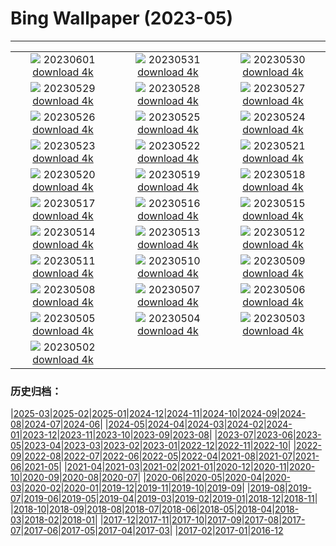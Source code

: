 # Bing Wallpaper (2023-05)
**************
| | | |
|:-:|:-:|:-:|
| ![](https://www.bing.com/th?id=OHR.ReefAwareness_IT-IT7365437503_1920x1080.jpg) 20230601 [download 4k](https://www.bing.com/th?id=OHR.ReefAwareness_IT-IT7365437503_UHD.jpg) | ![](https://www.bing.com/th?id=OHR.WorldOtterDay_IT-IT6594215443_1920x1080.jpg) 20230531 [download 4k](https://www.bing.com/th?id=OHR.WorldOtterDay_IT-IT6594215443_UHD.jpg) | ![](https://www.bing.com/th?id=OHR.HiddenBeach_IT-IT5182417860_1920x1080.jpg) 20230530 [download 4k](https://www.bing.com/th?id=OHR.HiddenBeach_IT-IT5182417860_UHD.jpg) |
| ![](https://www.bing.com/th?id=OHR.Antilles_IT-IT7910228854_1920x1080.jpg) 20230529 [download 4k](https://www.bing.com/th?id=OHR.Antilles_IT-IT7910228854_UHD.jpg) | ![](https://www.bing.com/th?id=OHR.TegallalangTerrace_IT-IT1569351575_1920x1080.jpg) 20230528 [download 4k](https://www.bing.com/th?id=OHR.TegallalangTerrace_IT-IT1569351575_UHD.jpg) | ![](https://www.bing.com/th?id=OHR.AloeDichotomum_IT-IT2593431941_1920x1080.jpg) 20230527 [download 4k](https://www.bing.com/th?id=OHR.AloeDichotomum_IT-IT2593431941_UHD.jpg) |
| ![](https://www.bing.com/th?id=OHR.ItalyCinqueTerre_IT-IT2256387382_1920x1080.jpg) 20230526 [download 4k](https://www.bing.com/th?id=OHR.ItalyCinqueTerre_IT-IT2256387382_UHD.jpg) | ![](https://www.bing.com/th?id=OHR.OrvietoWell_IT-IT7164285597_1920x1080.jpg) 20230525 [download 4k](https://www.bing.com/th?id=OHR.OrvietoWell_IT-IT7164285597_UHD.jpg) | ![](https://www.bing.com/th?id=OHR.OldFortress_IT-IT2107671514_1920x1080.jpg) 20230524 [download 4k](https://www.bing.com/th?id=OHR.OldFortress_IT-IT2107671514_UHD.jpg) |
| ![](https://www.bing.com/th?id=OHR.WesternBoxTurtle_IT-IT1413333123_1920x1080.jpg) 20230523 [download 4k](https://www.bing.com/th?id=OHR.WesternBoxTurtle_IT-IT1413333123_UHD.jpg) | ![](https://www.bing.com/th?id=OHR.BiodiverseCostaRica_IT-IT0869035242_1920x1080.jpg) 20230522 [download 4k](https://www.bing.com/th?id=OHR.BiodiverseCostaRica_IT-IT0869035242_UHD.jpg) | ![](https://www.bing.com/th?id=OHR.PontdArcole_IT-IT0136817375_1920x1080.jpg) 20230521 [download 4k](https://www.bing.com/th?id=OHR.PontdArcole_IT-IT0136817375_UHD.jpg) |
| ![](https://www.bing.com/th?id=OHR.EuropeanHoneybee_IT-IT9793007364_1920x1080.jpg) 20230520 [download 4k](https://www.bing.com/th?id=OHR.EuropeanHoneybee_IT-IT9793007364_UHD.jpg) | ![](https://www.bing.com/th?id=OHR.SumatranRhino_IT-IT9282232501_1920x1080.jpg) 20230519 [download 4k](https://www.bing.com/th?id=OHR.SumatranRhino_IT-IT9282232501_UHD.jpg) | ![](https://www.bing.com/th?id=OHR.MuseoSoumaya_IT-IT1686511851_1920x1080.jpg) 20230518 [download 4k](https://www.bing.com/th?id=OHR.MuseoSoumaya_IT-IT1686511851_UHD.jpg) |
| ![](https://www.bing.com/th?id=OHR.CormorantBridge_IT-IT8917929906_1920x1080.jpg) 20230517 [download 4k](https://www.bing.com/th?id=OHR.CormorantBridge_IT-IT8917929906_UHD.jpg) | ![](https://www.bing.com/th?id=OHR.AmericanWetlands_IT-IT8776833543_1920x1080.jpg) 20230516 [download 4k](https://www.bing.com/th?id=OHR.AmericanWetlands_IT-IT8776833543_UHD.jpg) | ![](https://www.bing.com/th?id=OHR.MorroJable_IT-IT8361270560_1920x1080.jpg) 20230515 [download 4k](https://www.bing.com/th?id=OHR.MorroJable_IT-IT8361270560_UHD.jpg) |
| ![](https://www.bing.com/th?id=OHR.OdocoileusVirginianus_IT-IT8168130990_1920x1080.jpg) 20230514 [download 4k](https://www.bing.com/th?id=OHR.OdocoileusVirginianus_IT-IT8168130990_UHD.jpg) | ![](https://www.bing.com/th?id=OHR.SonnyBonoPelicans_IT-IT7971350601_1920x1080.jpg) 20230513 [download 4k](https://www.bing.com/th?id=OHR.SonnyBonoPelicans_IT-IT7971350601_UHD.jpg) | ![](https://www.bing.com/th?id=OHR.WildLupine_IT-IT7783064723_1920x1080.jpg) 20230512 [download 4k](https://www.bing.com/th?id=OHR.WildLupine_IT-IT7783064723_UHD.jpg) |
| ![](https://www.bing.com/th?id=OHR.Bevagna_IT-IT7498659443_1920x1080.jpg) 20230511 [download 4k](https://www.bing.com/th?id=OHR.Bevagna_IT-IT7498659443_UHD.jpg) | ![](https://www.bing.com/th?id=OHR.CordouanLighthouse_IT-IT6579555278_1920x1080.jpg) 20230510 [download 4k](https://www.bing.com/th?id=OHR.CordouanLighthouse_IT-IT6579555278_UHD.jpg) | ![](https://www.bing.com/th?id=OHR.Pompei_IT-IT4615926702_1920x1080.jpg) 20230509 [download 4k](https://www.bing.com/th?id=OHR.Pompei_IT-IT4615926702_UHD.jpg) |
| ![](https://www.bing.com/th?id=OHR.TheChaps_IT-IT7027496709_1920x1080.jpg) 20230508 [download 4k](https://www.bing.com/th?id=OHR.TheChaps_IT-IT7027496709_UHD.jpg) | ![](https://www.bing.com/th?id=OHR.SealLaughing_IT-IT6694983805_1920x1080.jpg) 20230507 [download 4k](https://www.bing.com/th?id=OHR.SealLaughing_IT-IT6694983805_UHD.jpg) | ![](https://www.bing.com/th?id=OHR.HwangmaesanAzaleas_IT-IT3245665910_1920x1080.jpg) 20230506 [download 4k](https://www.bing.com/th?id=OHR.HwangmaesanAzaleas_IT-IT3245665910_UHD.jpg) |
| ![](https://www.bing.com/th?id=OHR.Popocatepetl_IT-IT2263518716_1920x1080.jpg) 20230505 [download 4k](https://www.bing.com/th?id=OHR.Popocatepetl_IT-IT2263518716_UHD.jpg) | ![](https://www.bing.com/th?id=OHR.RebelBase_IT-IT4204234662_1920x1080.jpg) 20230504 [download 4k](https://www.bing.com/th?id=OHR.RebelBase_IT-IT4204234662_UHD.jpg) | ![](https://www.bing.com/th?id=OHR.ThreeWildebeest_IT-IT3805881299_1920x1080.jpg) 20230503 [download 4k](https://www.bing.com/th?id=OHR.ThreeWildebeest_IT-IT3805881299_UHD.jpg) |
| ![](https://www.bing.com/th?id=OHR.KlostersSerneus_IT-IT3251495028_1920x1080.jpg) 20230502 [download 4k](https://www.bing.com/th?id=OHR.KlostersSerneus_IT-IT3251495028_UHD.jpg) |  |  |

### 历史归档：

|[2025-03](/../2025-03/2025-03.md)|[2025-02](/../2025-02/2025-02.md)|[2025-01](/../2025-01/2025-01.md)|[2024-12](/../2024-12/2024-12.md)|[2024-11](/../2024-11/2024-11.md)|[2024-10](/../2024-10/2024-10.md)|[2024-09](/../2024-09/2024-09.md)|[2024-08](/../2024-08/2024-08.md)|[2024-07](/../2024-07/2024-07.md)|[2024-06](/../2024-06/2024-06.md)|
|[2024-05](/../2024-05/2024-05.md)|[2024-04](/../2024-04/2024-04.md)|[2024-03](/../2024-03/2024-03.md)|[2024-02](/../2024-02/2024-02.md)|[2024-01](/../2024-01/2024-01.md)|[2023-12](/../2023-12/2023-12.md)|[2023-11](/../2023-11/2023-11.md)|[2023-10](/../2023-10/2023-10.md)|[2023-09](/../2023-09/2023-09.md)|[2023-08](/../2023-08/2023-08.md)|
|[2023-07](/../2023-07/2023-07.md)|[2023-06](/../2023-06/2023-06.md)|[2023-05](/2023-05.md)|[2023-04](/../2023-04/2023-04.md)|[2023-03](/../2023-03/2023-03.md)|[2023-02](/../2023-02/2023-02.md)|[2023-01](/../2023-01/2023-01.md)|[2022-12](/../2022-12/2022-12.md)|[2022-11](/../2022-11/2022-11.md)|[2022-10](/../2022-10/2022-10.md)|
|[2022-09](/../2022-09/2022-09.md)|[2022-08](/../2022-08/2022-08.md)|[2022-07](/../2022-07/2022-07.md)|[2022-06](/../2022-06/2022-06.md)|[2022-05](/../2022-05/2022-05.md)|[2022-04](/../2022-04/2022-04.md)|[2021-08](/../2021-08/2021-08.md)|[2021-07](/../2021-07/2021-07.md)|[2021-06](/../2021-06/2021-06.md)|[2021-05](/../2021-05/2021-05.md)|
|[2021-04](/../2021-04/2021-04.md)|[2021-03](/../2021-03/2021-03.md)|[2021-02](/../2021-02/2021-02.md)|[2021-01](/../2021-01/2021-01.md)|[2020-12](/../2020-12/2020-12.md)|[2020-11](/../2020-11/2020-11.md)|[2020-10](/../2020-10/2020-10.md)|[2020-09](/../2020-09/2020-09.md)|[2020-08](/../2020-08/2020-08.md)|[2020-07](/../2020-07/2020-07.md)|
|[2020-06](/../2020-06/2020-06.md)|[2020-05](/../2020-05/2020-05.md)|[2020-04](/../2020-04/2020-04.md)|[2020-03](/../2020-03/2020-03.md)|[2020-02](/../2020-02/2020-02.md)|[2020-01](/../2020-01/2020-01.md)|[2019-12](/../2019-12/2019-12.md)|[2019-11](/../2019-11/2019-11.md)|[2019-10](/../2019-10/2019-10.md)|[2019-09](/../2019-09/2019-09.md)|
|[2019-08](/../2019-08/2019-08.md)|[2019-07](/../2019-07/2019-07.md)|[2019-06](/../2019-06/2019-06.md)|[2019-05](/../2019-05/2019-05.md)|[2019-04](/../2019-04/2019-04.md)|[2019-03](/../2019-03/2019-03.md)|[2019-02](/../2019-02/2019-02.md)|[2019-01](/../2019-01/2019-01.md)|[2018-12](/../2018-12/2018-12.md)|[2018-11](/../2018-11/2018-11.md)|
|[2018-10](/../2018-10/2018-10.md)|[2018-09](/../2018-09/2018-09.md)|[2018-08](/../2018-08/2018-08.md)|[2018-07](/../2018-07/2018-07.md)|[2018-06](/../2018-06/2018-06.md)|[2018-05](/../2018-05/2018-05.md)|[2018-04](/../2018-04/2018-04.md)|[2018-03](/../2018-03/2018-03.md)|[2018-02](/../2018-02/2018-02.md)|[2018-01](/../2018-01/2018-01.md)|
|[2017-12](/../2017-12/2017-12.md)|[2017-11](/../2017-11/2017-11.md)|[2017-10](/../2017-10/2017-10.md)|[2017-09](/../2017-09/2017-09.md)|[2017-08](/../2017-08/2017-08.md)|[2017-07](/../2017-07/2017-07.md)|[2017-06](/../2017-06/2017-06.md)|[2017-05](/../2017-05/2017-05.md)|[2017-04](/../2017-04/2017-04.md)|[2017-03](/../2017-03/2017-03.md)|
|[2017-02](/../2017-02/2017-02.md)|[2017-01](/../2017-01/2017-01.md)|[2016-12](/../2016-12/2016-12.md)